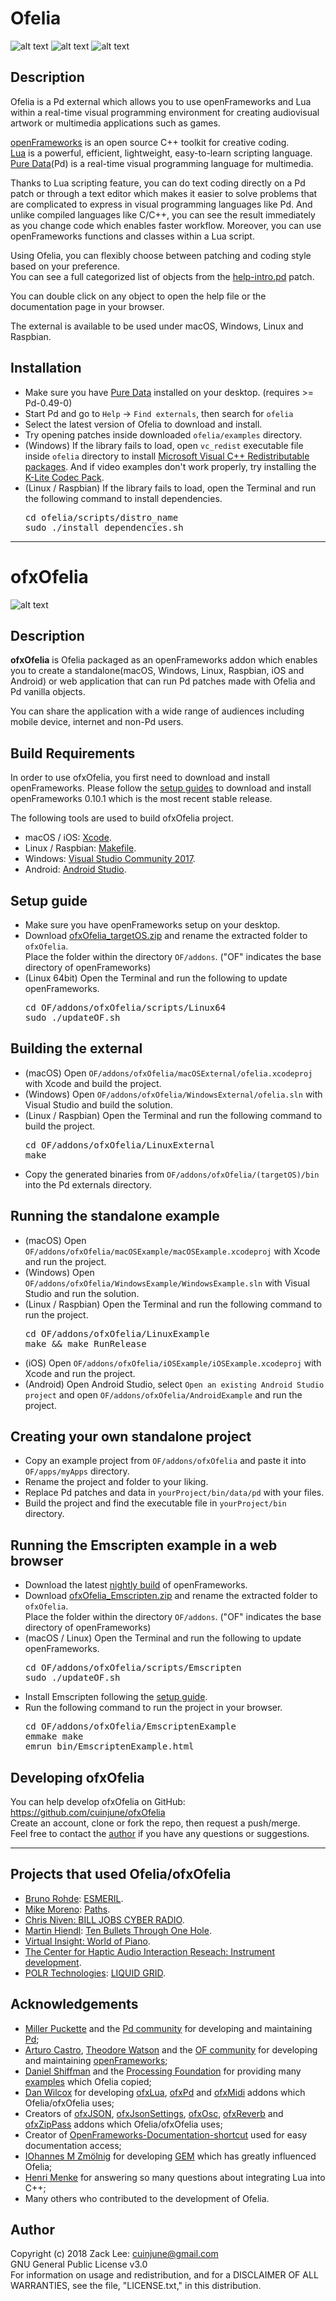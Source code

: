 # Ofelia
![alt text](doc/Logo.png)
![alt text](doc/Iteration.png)
![alt text](doc/GLSL.png)

## Description
Ofelia is a Pd external which allows you to use openFrameworks and Lua within a real-time visual programming environment for creating audiovisual artwork or multimedia applications such as games.

[openFrameworks](http://openframeworks.cc/) is an open source C++ toolkit for creative coding.<br />
[Lua](https://www.lua.org/) is a powerful, efficient, lightweight, easy-to-learn scripting language.<br />
[Pure Data](https://puredata.info/)(Pd) is a real-time visual programming language for multimedia.<br />

Thanks to Lua scripting feature, you can do text coding directly on a Pd patch or through a text editor which makes it easier to solve problems that are complicated to express in visual programming languages like Pd. And unlike compiled languages like C/C++, you can see the result immediately as you change code which enables faster workflow. Moreover, you can use openFrameworks functions and classes within a Lua script.

Using Ofelia, you can flexibly choose between patching and coding style based on your preference.<br />
You can see a full categorized list of objects from the [help-intro.pd](https://github.com/cuinjune/ofxOfelia/tree/master/ofelia/help-intro.pd) patch.<br />

You can double click on any object to open the help file or the documentation page in your browser.<br />

The external is available to be used under macOS, Windows, Linux and Raspbian.

## Installation
* Make sure you have [Pure Data](https://puredata.info/downloads/pure-data) installed on your desktop. (requires >= Pd-0.49-0)
* Start Pd and go to `Help` -> `Find externals`, then search for `ofelia`
* Select the latest version of Ofelia to download and install.
* Try opening patches inside downloaded `ofelia/examples` directory.
* (Windows) If the library fails to load, open `vc_redist` executable file inside `ofelia` directory to install [Microsoft Visual C++ Redistributable packages](https://support.microsoft.com/en-us/help/2977003/the-latest-supported-visual-c-downloads). And if video examples don't work properly, try installing the [K-Lite Codec Pack](https://www.codecguide.com/download_kl.htm).
* (Linux / Raspbian) If the library fails to load, open the Terminal and run the following command to install dependencies.
  <pre>cd ofelia/scripts/distro_name
  sudo ./install_dependencies.sh</pre>

--------------

# ofxOfelia
![alt text](doc/ofxOfelia.png)

## Description

**ofxOfelia** is Ofelia packaged as an openFrameworks addon which enables you to create a standalone(macOS, Windows, Linux, Raspbian, iOS and Android) or web application that can run Pd patches made with Ofelia and Pd vanilla objects.

You can share the application with a wide range of audiences including mobile device, internet and non-Pd users.

## Build Requirements
In order to use ofxOfelia, you first need to download and install openFrameworks. Please follow the [setup guides](http://openframeworks.cc/download/) to download and install openFrameworks 0.10.1 which is the most recent stable release.

The following tools are used to build ofxOfelia project.

* macOS / iOS: [Xcode](https://developer.apple.com/xcode/).
* Linux / Raspbian: [Makefile](https://www.gnu.org/software/make/).
* Windows: [Visual Studio Community 2017](https://visualstudio.microsoft.com/vs/community/).
* Android: [Android Studio](https://developer.android.com/studio/).

## Setup guide
* Make sure you have openFrameworks setup on your desktop.
* Download [ofxOfelia_targetOS.zip](https://github.com/cuinjune/ofxOfelia/releases/latest) and rename the extracted folder to `ofxOfelia`.<br />
Place the folder within the directory `OF/addons`. ("OF" indicates the base directory of openFrameworks)
* (Linux 64bit) Open the Terminal and run the following to update openFrameworks.
  <pre>cd OF/addons/ofxOfelia/scripts/Linux64
  sudo ./updateOF.sh</pre>
  
## Building the external
* (macOS) Open `OF/addons/ofxOfelia/macOSExternal/ofelia.xcodeproj` with Xcode and build the project.
* (Windows) Open `OF/addons/ofxOfelia/WindowsExternal/ofelia.sln` with Visual Studio and build the solution.
* (Linux / Raspbian) Open the Terminal and run the following command to build the project.
  <pre>cd OF/addons/ofxOfelia/LinuxExternal
  make</pre>
* Copy the generated binaries from `OF/addons/ofxOfelia/(targetOS)/bin` into the Pd externals directory.

## Running the standalone example
* (macOS) Open `OF/addons/ofxOfelia/macOSExample/macOSExample.xcodeproj` with Xcode and run the project.
* (Windows) Open `OF/addons/ofxOfelia/WindowsExample/WindowsExample.sln` with Visual Studio and run the solution.
* (Linux / Raspbian) Open the Terminal and run the following command to run the project.
  <pre>cd OF/addons/ofxOfelia/LinuxExample
  make && make RunRelease</pre>
* (iOS) Open `OF/addons/ofxOfelia/iOSExample/iOSExample.xcodeproj` with Xcode and run the project.
* (Android) Open Android Studio, select `Open an existing Android Studio project` and open `OF/addons/ofxOfelia/AndroidExample` and run the project.

## Creating your own standalone project
* Copy an example project from `OF/addons/ofxOfelia` and paste it into `OF/apps/myApps` directory.
* Rename the project and folder to your liking.
* Replace Pd patches and data in `yourProject/bin/data/pd` with your files.
* Build the project and find the executable file in `yourProject/bin` directory.

## Running the Emscripten example in a web browser
* Download the latest [nightly build](https://openframeworks.cc/ci_server/versions/nightly/) of openFrameworks.
* Download [ofxOfelia_Emscripten.zip](https://github.com/cuinjune/ofxOfelia/releases/latest) and rename the extracted folder to `ofxOfelia`.<br />
Place the folder within the directory `OF/addons`. ("OF" indicates the base directory of openFrameworks)
* (macOS / Linux) Open the Terminal and run the following to update openFrameworks.
  <pre>cd OF/addons/ofxOfelia/scripts/Emscripten
  sudo ./updateOF.sh</pre>
* Install Emscripten following the [setup guide](https://openframeworks.cc/setup/emscripten/).
* Run the following command to run the project in your browser.
  <pre>cd OF/addons/ofxOfelia/EmscriptenExample
  emmake make
  emrun bin/EmscriptenExample.html</pre>

## Developing ofxOfelia
You can help develop ofxOfelia on GitHub: https://github.com/cuinjune/ofxOfelia<br />
Create an account, clone or fork the repo, then request a push/merge.<br />
Feel free to contact the [author](#author) if you have any questions or suggestions.

--------------

## Projects that used Ofelia/ofxOfelia
* [Bruno Rohde](http://esmeril.ufba.br/): [ESMERIL](https://youtu.be/DfyGt6fyGMg).
* [Mike Moreno](https://github.com/MikeMorenoAudio/): [Paths](https://youtu.be/Si_IbyIvPy4/).
* [Chris Niven: BILL JOBS CYBER RADIO](https://www.youtube.com/watch?v=emDiimH0Y7U).
* [Martin Hiendl](http://martinhiendl.com/): [Ten Bullets Through One Hole](http://martinhiendl.com/?section=ten-bullets-through-one-hole).
* [Virtual Insight: World of Piano](https://www.worldofpiano.net/).
* [The Center for Haptic Audio Interaction Reseach: Instrument development](https://chair.audio/).
* [POLR Technologies](https://www.facebook.com/polrtech): [LIQUID GRID](https://youtu.be/L5zdNc3NvRg/).

## Acknowledgements
* [Miller Puckette](http://msp.ucsd.edu/) and the [Pd community](http://puredata.info/community/) for developing and maintaining [Pd](http://puredata.info/);
* [Arturo Castro](http://arturocastro.net/), [Theodore Watson](http://www.theowatson.com/) and the [OF community](https://openframeworks.cc/community/) for developing and maintaining [openFrameworks](https://openframeworks.cc/);
* [Daniel Shiffman](https://shiffman.net/) and the [Processing Foundation](https://processingfoundation.org/) for providing many [examples](https://processing.org/examples/) which Ofelia copied;
* [Dan Wilcox](http://danomatika.com/) for developing [ofxLua](https://github.com/danomatika/ofxLua), [ofxPd](https://github.com/danomatika/ofxPd) and [ofxMidi](https://github.com/danomatika/ofxMidi) addons which Ofelia/ofxOfelia uses;
* Creators of [ofxJSON](https://github.com/jeffcrouse/ofxJSON), [ofxJsonSettings](https://github.com/mattfelsen/ofxJsonSettings), [ofxOsc](https://openframeworks.cc/documentation/ofxOsc/), [ofxReverb](https://github.com/JoshuaBatty/ofxReverb) and [ofxZipPass](https://github.com/Ant1r/ofxZipPass) addons which Ofelia/ofxOfelia uses;
* Creator of [OpenFrameworks-Documentation-shortcut](https://github.com/lilive/OpenFrameworks-Documentation-shortcut) used for easy documentation access;
* [IOhannes M Zmölnig](https://puredata.info/author/zmoelnig) for developing [GEM](https://puredata.info/downloads/gem) which has greatly influenced Ofelia;
* [Henri Menke](https://www.henrimenke.com/) for answering so many questions about integrating Lua into C++;
* Many others who contributed to the development of Ofelia.

## Author
Copyright (c) 2018 Zack Lee: <cuinjune@gmail.com><br />
GNU General Public License v3.0<br />
For information on usage and redistribution, and for a DISCLAIMER OF ALL WARRANTIES, see the file, "LICENSE.txt," in this distribution.
